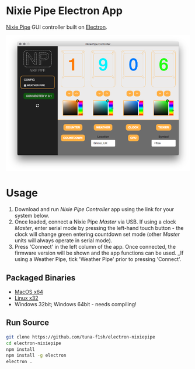 # Nixie Pipe Electron App

[Nixie Pipe](http://www.nixiepipe.com) GUI controller built on [Electron](http://electron.atom.io/).

![Screenshot](/app/img/screenshot.png)

# Usage

1. Download and run _Nixie Pipe Controller_ app using the link for your system below. 
2. Once loaded, connect a Nixie Pipe _Master_ via USB. If using a clock _Master_,
enter serial mode by pressing the left-hand touch button - the clock will
change green entering countdown set mode (other _Master_ units will always
operate in serial mode). 
3. Press 'Connect' in the left column of the app. Once
connected, the firmware version will be shown and the app functions can be
used. _If using a Weather Pipe, tick 'Weather Pipe' prior to pressing
'Connect'.

## Packaged Binaries

* [MacOS x64](https://github.com/tuna-f1sh/electron-nixiepipe/releases/download/1.1.1/Nixie.Pipe.Controller-darwin-x64.zip)
* [Linux x32](https://github.com/tuna-f1sh/electron-nixiepipe/releases/download/1.1.1/Nixie.Pipe.Controller-linux-ia32.zip)
* Windows 32bit; Windows 64bit - needs compiling!

## Run Source

```bash
git clone https://github.com/tuna-f1sh/electron-nixiepipe
cd electron-nixiepipe
npm install
npm install -g electron
electron .
```
